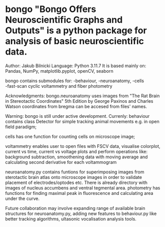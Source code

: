 # bongo "Bongo Offers Neuroscientific Graphs and Outputs" is a python package for analysis of  basic neuroscientific data.
Author: Jakub Bilnicki
Language: Python 3.11.7
It is based mainly on: Pandas, NumPy, matplotlib.pyplot, openCV, seaborn 

bongo contains submodules for: 
  -behaviour,
  -neuroanatomy, 
  -cells  
  -fast-scan cyclic voltammetry
  and fiber photometry

Acknowledgments: bongo.neuroanatomy uses images from "The Rat Brain in Stereotactic Coordinates" 5th Edition by George Paxinos and Charles Watson 
coordinates from bregma can be accesed from files' names.


Warning: bongo is still under active development.
Currenly:
behaviour contains class Detector for simple tracking animal movements e.g. in open field paradigm;

cells has one function for counting cells on microscope image;

voltammetry enables user to open files with FSCV data, visualise colorplot, current vs time, current vs voltage plots
and perform operations like: background subtraction, smoothening data with moving average and calculating second derivative for each voltammogram

neuroanatomy.py contains funtions for superimposing images from sterotactic brain atlas onto microscope images in order to validate placement of electrodes/optodes etc. There is already directory with images of nucleus accumbens and ventral tegmental area.
photometry has functions for finding maximal peak in fluorescence and calculating area under the curve.

Future collaboration may involve expanding range of available brain structures for neuroanatomy.py, adding new features to  behaviour.py like better tracking algorithms, ultasonic vocalisation analysis tools. 
